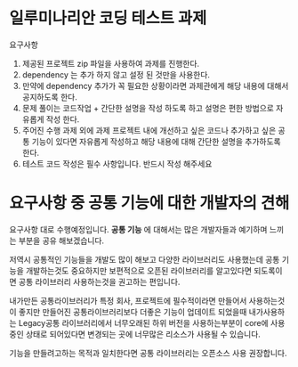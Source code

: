 # 일루미나리안 코딩 테스트 과제

요구사항
1. 제공된 프로젝트 zip 파일을 사용하여 과제를 진행한다.
2. dependency 는 추가 하지 않고 설정 된 것만을 사용한다.
3. 만약에 dependency 추가가 꼭 필요한 상황이라면 과제관에게 해당 내용에 대해서
   공지하도록 한다.
4. 문제 풀이는 코드작업 + 간단한 설명을 작성 하도록 하고 설명은 편한 방법으로
   자유롭게 작성 한다.
5. 주어진 수행 과제 외에 과제 프로젝트 내에 개선하고 싶은 코드나 추가하고 싶은
   공통 기능이 있다면 자유롭게 작성하고 해당 내용에 대해 간단한 설명을 추가하도록
   한다.
6. 테스트 코드 작성은 필수 사항입니다. 반드시 작성 해주세요

# 요구사항 중 공통 기능에 대한 개발자의 견해
요구사항 대로 수행예정입니다.
**공통 기능** 에 대해서는 많은 개발자들과 예기하며 느끼는 부분을 공유 해보겠습니다.

저역시 공통적인 기능들을 개발도 많이 해보고 다양한 라이브러리도 사용했는데 
공통 기능을 개발하는것도 중요하지만 보편적으로 오픈된 라이브러리를 알고있다면 되도록이면 공통 라이브러리 사용하는것을 권고하는 편입니다.

내가만든 공통라이브러리가 특정 회사, 프로젝트에 필수적이라면 만들어서 사용하는것이 좋지만 만들어진 공통라이브러리보다 더좋은
기능이 업데이트 되었을때 내가사용하는 Legacy공통 라이브러리에서 너무오래된 하위 버전을 사용하는부분이 core에 사용중인 상태로
되어있다면 변경되는 곳에 너무많은 리소스가 사용될 수 있습니다.

기능을 만들려고하는 목적과 일치한다면 공통 라이브러리는 오픈소스 사용 권장합니다.